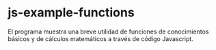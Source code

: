 # js-example-functions
El programa muestra una breve utilidad de funciones de conocimientos básicos y de cálculos matemáticos a través de código Javascript.
